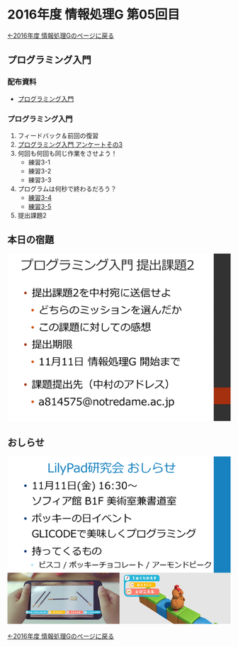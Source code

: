 #  2016年度 情報処理G 第05回目

[←2016年度 情報処理Gのページに戻る](#!lecture/2016infoG.md)

## プログラミング入門

### 配布資料

- [プログラミング入門](programming.pdf)

### プログラミング入門

1. フィードバック＆前回の復習
2. [プログラミング入門 アンケートその3](https://goo.gl/forms/inPDUROzKIBGoFy53)
3. 何回も何回も同じ作業をさせよう！
	- 練習3-1
	- 練習3-2
	- 練習3-3
4. プログラムは何秒で終わるだろう？
	- [練習3-4](sampleCode.md#練習3-4)
	- [練習3-5](sampleCode.md#練習3-5)
5. 提出課題2

## 本日の宿題

![](05/kadai01.png)

## おしらせ

![](05/info.png)

[←2016年度 情報処理Gのページに戻る](#!lecture/2016infoG.md)